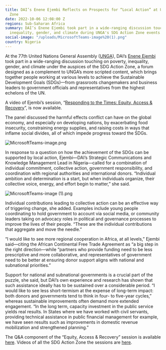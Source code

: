 ```yaml
---
title: DAI’s Enene Ejembi Reflects on Prospects for “Local Action” at UNGA’s SDG Action
  Zone
date: 2022-10-06 12:08:00 Z
regions: Sub-Saharan Africa
summary: DAI’s Enene Ejembi took part in a wide-ranging discussion touching on poverty,
  inequality, gender, and climate during UNGA's SDG Action Zone events.
social-image: "/uploads/MicrosoftTeams-image%20(1).png"
country: Nigeria
---
```


At the 77th United Nations General Assembly ([UNGA](https://www.un.org/en/ga/)), DAI’s [Enene Ejembi](https://www.dai.com/who-we-are/our-team/enene-ejembi) took part in a wide-ranging discussion touching on poverty, inequality, gender, and climate under the auspices of the SDG Action Zone, a forum designed as a complement to UNGA’s more scripted content, which brings together people working at various levels to achieve the Sustainable Development Goals (SDGs)—from grassroots changemakers and business leaders to government officials and representatives from the highest echelons of the UN.

A video of Ejembi’s session, “[Responding to the Times: Equity, Access & Recovery](https://sdgactionzone.org/2022-on-demand/)”, is now available.   

The panel discussed the harmful effects conflict can have on the global economy, and especially on developing nations, by exacerbating food insecurity, constraining energy supplies, and raising costs in ways that inflame social divides, all of which impede progress toward the SDGs. 

![MicrosoftTeams-image.png](/uploads/MicrosoftTeams-image.png)

In response to a question on how the achievement of the SDGs can be supported by local action, Ejembi—DAI’s Strategic Communications and Knowledge Management Lead in Nigeria—called for a combination of individual commitment, collective action, government responsibility, and coordination with regional authorities and international donors. “Individual ambition and determination is a start, but when individuals organize, their collective voice, energy, and effort begin to matter,” she said.

![MicrosoftTeams-image (1).png](/uploads/MicrosoftTeams-image%20(1).png)

Individual contributions leading to collective action can be an effective way of triggering change, she added. Examples include young people coordinating to hold government to account via social media, or community leaders taking on advocacy roles in political and governance processes to improve the lives of their people. “These are the individual contributions that aggregate and move the needle.”

“I would like to see more regional cooperation in Africa, at all levels,” Ejembi said—citing the  African Continental Free Trade Agreement as “a big step in the right direction—while “partners who provide funding need to be less prescriptive and more collaborative, and representatives of government need to be better at ensuring donor support aligns with national and subnational priorities.”

Support for national and subnational governments is a crucial part of the puzzle, she said, but DAI’s own experience and research has shown that such assistance ideally has to be sustained over a considerable period. “I would like to see less short-termism at the expense of long-term impact: both donors and governments tend to think in four- to five-year cycles,” whereas sustainable improvements often demand more extended engagement. “In the long term, capacity investment in the public service yields real results. In States where we have worked with civil servants, providing technical assistance in public financial management for example, we have seen results such as improvements in domestic revenue mobilization and strengthened planning.”

The Q&A component of the “Equity, Access & Recovery” session is available [here](https://sdgactionzone.org/2022-on-demand/). Videos of all the SDG Action Zone the sessions are [here](https://sdgactionzone.org/2022-on-demand/). 
